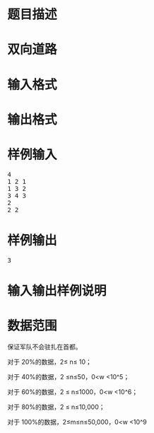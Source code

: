 

# 题目描述



# 双向道路



# 输入格式



# 输出格式



# 样例输入


<pre>4 
1 2 1 
1 3 2 
3 4 3 
2 
2 2 </pre>

# 样例输出


<pre>3</pre>

# 输入输出样例说明



# 数据范围


<p>
保证军队不会驻扎在首都。 
</p>
<p>
对于 20%的数据，2≤ n≤ 10； 
</p>
<p>
对于 40%的数据，2 ≤n≤50，0&lt;w &lt;10^5； 
</p>
<p>
对于 60%的数据，2 ≤ n≤1000，0&lt;w &lt;10^6； 
</p>
<p>
对于 80%的数据，2 ≤ n≤10,000； 
</p>
<p>
对于 100%的数据，2≤m≤n≤50,000，0&lt;w &lt;10^9
</p>
